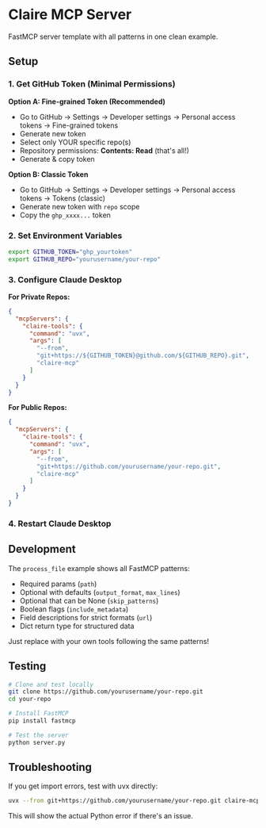 # Claire MCP Server

FastMCP server template with all patterns in one clean example.

## Setup

### 1. Get GitHub Token (Minimal Permissions)

**Option A: Fine-grained Token (Recommended)**
- Go to GitHub → Settings → Developer settings → Personal access tokens → Fine-grained tokens
- Generate new token
- Select only YOUR specific repo(s)
- Repository permissions: **Contents: Read** (that's all!)
- Generate & copy token

**Option B: Classic Token**
- Go to GitHub → Settings → Developer settings → Personal access tokens → Tokens (classic)
- Generate new token with `repo` scope
- Copy the `ghp_xxxx...` token

### 2. Set Environment Variables
```bash
export GITHUB_TOKEN="ghp_yourtoken"
export GITHUB_REPO="yourusername/your-repo"
```

### 3. Configure Claude Desktop

**For Private Repos:**
```json
{
  "mcpServers": {
    "claire-tools": {
      "command": "uvx",
      "args": [
        "--from",
        "git+https://${GITHUB_TOKEN}@github.com/${GITHUB_REPO}.git",
        "claire-mcp"
      ]
    }
  }
}
```

**For Public Repos:**
```json
{
  "mcpServers": {
    "claire-tools": {
      "command": "uvx",
      "args": [
        "--from",
        "git+https://github.com/yourusername/your-repo.git",
        "claire-mcp"
      ]
    }
  }
}
```

### 4. Restart Claude Desktop

## Development

The `process_file` example shows all FastMCP patterns:
- Required params (`path`)
- Optional with defaults (`output_format`, `max_lines`)
- Optional that can be None (`skip_patterns`)
- Boolean flags (`include_metadata`)
- Field descriptions for strict formats (`url`)
- Dict return type for structured data

Just replace with your own tools following the same patterns!

## Testing

```bash
# Clone and test locally
git clone https://github.com/yourusername/your-repo.git
cd your-repo

# Install FastMCP
pip install fastmcp

# Test the server
python server.py
```

## Troubleshooting

If you get import errors, test with uvx directly:
```bash
uvx --from git+https://github.com/yourusername/your-repo.git claire-mcp --help
```

This will show the actual Python error if there's an issue.
